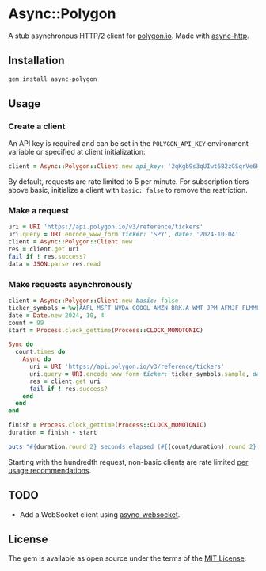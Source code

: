 # Async::Polygon

A stub asynchronous HTTP/2 client for [polygon.io](https://polygon.io/docs/). Made with [async-http](https://github.com/socketry/async-http).

## Installation

```bash
gem install async-polygon
```

## Usage

### Create a client

An API key is required and can be set in the `POLYGON_API_KEY` environment variable or specified at client initialization:

```ruby
client = Async::Polygon::Client.new api_key: '2qKgb9s3qUIwt6B2zGSqrVe6H5v44y6m'
```

By default, requests are rate limited to 5 per minute. For subscription tiers above basic, initialize a client with `basic: false` to remove the restriction.

### Make a request

```ruby
uri = URI 'https://api.polygon.io/v3/reference/tickers'
uri.query = URI.encode_www_form ticker: 'SPY', date: '2024-10-04'
client = Async::Polygon::Client.new
res = client.get uri
fail if ! res.success?
data = JSON.parse res.read
```

### Make requests asynchronously

```ruby
client = Async::Polygon::Client.new basic: false
ticker_symbols = %w[AAPL MSFT NVDA GOOGL AMZN BRK.A WMT JPM AFMJF FLMMF NGXXF]
date = Date.new 2024, 10, 4
count = 99
start = Process.clock_gettime(Process::CLOCK_MONOTONIC)

Sync do
  count.times do
    Async do
      uri = URI 'https://api.polygon.io/v3/reference/tickers'
      uri.query = URI.encode_www_form ticker: ticker_symbols.sample, date: date.to_s
      res = client.get uri
      fail if ! res.success?
    end
  end
end

finish = Process.clock_gettime(Process::CLOCK_MONOTONIC)
duration = finish - start

puts "#{duration.round 2} seconds elapsed (#{(count/duration).round 2} per sec)"
```

Starting with the hundredth request, non-basic clients are rate limited [per usage recommendations](https://polygon.io/knowledge-base/article/what-is-the-request-limit-for-polygons-restful-apis).

## TODO

* Add a WebSocket client using [async-websocket](https://github.com/socketry/async-websocket).

## License

The gem is available as open source under the terms of the [MIT License](https://opensource.org/licenses/MIT).
